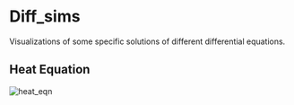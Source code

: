 # Diff_sims
Visualizations of some specific solutions of different differential equations.

## Heat Equation

![heat_eqn](<img src="https://latex.codecogs.com/svg.image?\frac{\partial{}}{\partial&space;t}u(x,&space;t)&space;=&space;D&space;\frac{\partial^2&space;}{\partial&space;x^2}u(x,&space;t)" title="\frac{\partial{}}{\partial t}u(x, t) = D \frac{\partial^2 }{\partial x^2}u(x, t)" />)
